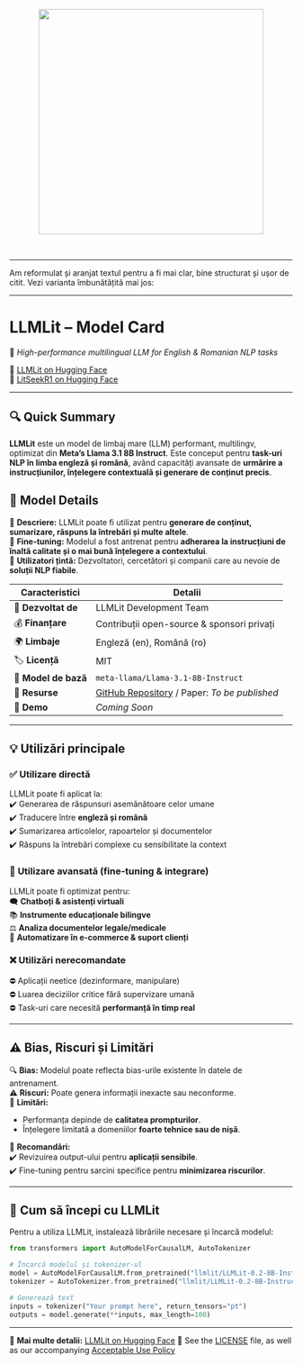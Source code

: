 <p align="center">
  <img src="https://cristiansas.com/storage/463024556-10162271435154406-8534246843905971804-n.jpg" width="400"/>
</p>

<p align="center">
    
<br>

---

Am reformulat și aranjat textul pentru a fi mai clar, bine structurat și ușor de citit. Vezi varianta îmbunătățită mai jos:  

---

# **LLMLit – Model Card**  
📌 *High-performance multilingual LLM for English & Romanian NLP tasks*  

🔗 [LLMLit on Hugging Face](https://huggingface.co/LLMLit)  
🔗 [LitSeekR1 on Hugging Face](https://huggingface.co/LLMLit/LitSeekR1)  

---

## **🔍 Quick Summary**  
**LLMLit** este un model de limbaj mare (LLM) performant, multilingv, optimizat din **Meta’s Llama 3.1 8B Instruct**. Este conceput pentru **task-uri NLP în limba engleză și română**, având capacități avansate de **urmărire a instrucțiunilor, înțelegere contextuală și generare de conținut precis**.  

## **📌 Model Details**  
🔹 **Descriere:** LLMLit poate fi utilizat pentru **generare de conținut, sumarizare, răspuns la întrebări și multe altele**.  
🔹 **Fine-tuning:** Modelul a fost antrenat pentru **adherarea la instrucțiuni de înaltă calitate și o mai bună înțelegere a contextului**.  
🔹 **Utilizatori țintă:** Dezvoltatori, cercetători și companii care au nevoie de **soluții NLP fiabile**.  

| Caracteristici  | Detalii |
|----------------|---------|
| 🏢 **Dezvoltat de**  | LLMLit Development Team |
| 💰 **Finanțare**  | Contribuții open-source & sponsori privați |
| 🌍 **Limbaje**  | Engleză (en), Română (ro) |
| 🏷 **Licență**  | MIT |
| 🔗 **Model de bază**  | `meta-llama/Llama-3.1-8B-Instruct` |
| 📂 **Resurse**  | [GitHub Repository](#) / Paper: *To be published* |
| 🚀 **Demo**  | *Coming Soon* |

---

## **💡 Utilizări principale**  
### ✅ **Utilizare directă**  
LLMLit poate fi aplicat la:  
✔️ Generarea de răspunsuri asemănătoare celor umane  
✔️ Traducere între **engleză și română**  
✔️ Sumarizarea articolelor, rapoartelor și documentelor  
✔️ Răspuns la întrebări complexe cu sensibilitate la context  

### 🚀 **Utilizare avansată (fine-tuning & integrare)**  
LLMLit poate fi optimizat pentru:  
🗨️ **Chatboți & asistenți virtuali**  
📚 **Instrumente educaționale bilingve**  
⚖️ **Analiza documentelor legale/medicale**  
🛒 **Automatizare în e-commerce & suport clienți**  

### ❌ **Utilizări nerecomandate**  
⛔ Aplicații neetice (dezinformare, manipulare)  
⛔ Luarea deciziilor critice fără supervizare umană  
⛔ Task-uri care necesită **performanță în timp real**  

---

## **⚠️ Bias, Riscuri și Limitări**  
🔍 **Bias:** Modelul poate reflecta bias-urile existente în datele de antrenament.  
⚠️ **Riscuri:** Poate genera informații inexacte sau neconforme.  
📌 **Limitări:**  
- Performanța depinde de **calitatea prompturilor**.  
- Înțelegere limitată a domeniilor **foarte tehnice sau de nișă**.  

🔹 **Recomandări:**  
✔️ Revizuirea output-ului pentru **aplicații sensibile**.  
✔️ Fine-tuning pentru sarcini specifice pentru **minimizarea riscurilor**.  

---

## **🚀 Cum să începi cu LLMLit**  
Pentru a utiliza LLMLit, instalează librăriile necesare și încarcă modelul:  

```python
from transformers import AutoModelForCausalLM, AutoTokenizer

# Încarcă modelul și tokenizer-ul
model = AutoModelForCausalLM.from_pretrained("llmlit/LLMLit-0.2-8B-Instruct")
tokenizer = AutoTokenizer.from_pretrained("llmlit/LLMLit-0.2-8B-Instruct")

# Generează text
inputs = tokenizer("Your prompt here", return_tensors="pt")
outputs = model.generate(**inputs, max_length=100)
```

---

🔗 **Mai multe detalii:** [LLMLit on Hugging Face](https://huggingface.co/LLMLit) 🚀
See the [LICENSE](LICENSE) file, as well as our accompanying [Acceptable Use Policy](USE_POLICY.md)

